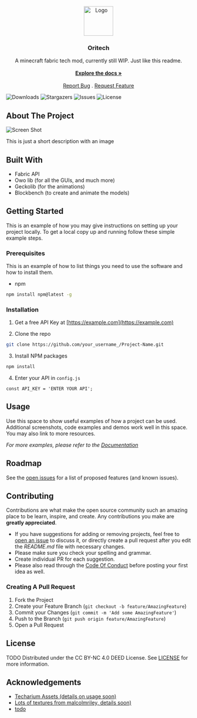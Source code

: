 <br/>
<p align="center">
  <a href="https://github.com/rearth/Oritech">
    <img src="images/logo.png" alt="Logo" width="80" height="80">
  </a>

<h3 align="center">Oritech</h3>

  <p align="center">
    A minecraft fabric tech mod, currently still WIP. Just like this readme.
    <br/>
    <br/>
    <a href="https://github.com/rearth/Oritech"><strong>Explore the docs »</strong></a>
    <br/>
    <br/>
    <a href="https://github.com/rearth/Oritech/issues">Report Bug</a>
    .
    <a href="https://github.com/rearth/Oritech/issues">Request Feature</a>
  </p>
</p>

![Downloads](https://img.shields.io/github/downloads/rearth/Oritech/total) ![Stargazers](https://img.shields.io/github/stars/rearth/Oritech?style=social) ![Issues](https://img.shields.io/github/issues/rearth/Oritech) ![License](https://img.shields.io/github/license/rearth/Oritech)

## About The Project

![Screen Shot](images/screenshot.png)

This is just a short description with an image

## Built With

- Fabric API
- Owo lib (for all the GUIs, and much more)
- Geckolib (for the animations)
- Blockbench (to create and animate the models)

## Getting Started

This is an example of how you may give instructions on setting up your project locally.
To get a local copy up and running follow these simple example steps.

### Prerequisites

This is an example of how to list things you need to use the software and how to install them.

* npm

```sh
npm install npm@latest -g
```

### Installation

1. Get a free API Key at [https://example.com](https://example.com)

2. Clone the repo

```sh
git clone https://github.com/your_username_/Project-Name.git
```

3. Install NPM packages

```sh
npm install
```

4. Enter your API in `config.js`

```JS
const API_KEY = 'ENTER YOUR API';
```

## Usage

Use this space to show useful examples of how a project can be used. Additional screenshots, code examples and demos work well in this space. You may also link to more resources.

_For more examples, please refer to the [Documentation](https://example.com)_

## Roadmap

See the [open issues](https://github.com/rearth/Oritech/issues) for a list of proposed features (and known issues).

## Contributing

Contributions are what make the open source community such an amazing place to be learn, inspire, and create. Any contributions you make are **greatly appreciated**.
* If you have suggestions for adding or removing projects, feel free to [open an issue](https://github.com/rearth/Oritech/issues/new) to discuss it, or directly create a pull request after you edit the *README.md* file with necessary changes.
* Please make sure you check your spelling and grammar.
* Create individual PR for each suggestion.
* Please also read through the [Code Of Conduct](https://github.com/rearth/Oritech/blob/main/CODE_OF_CONDUCT.md) before posting your first idea as well.

### Creating A Pull Request

1. Fork the Project
2. Create your Feature Branch (`git checkout -b feature/AmazingFeature`)
3. Commit your Changes (`git commit -m 'Add some AmazingFeature'`)
4. Push to the Branch (`git push origin feature/AmazingFeature`)
5. Open a Pull Request

## License

TODO
Distributed under the CC BY-NC 4.0 DEED License. See [LICENSE](https://github.com/rearth/Oritech/blob/main/LICENSE.md) for more information.

## Acknowledgements

* [Techarium Assets (details on usage soon)](https://github.com/Ycarx/artoftecharium)
* [Lots of textures from malcolmriley, details soon)](https://github.com/malcolmriley/unused-textures)
* [todo](https://to.do/)
